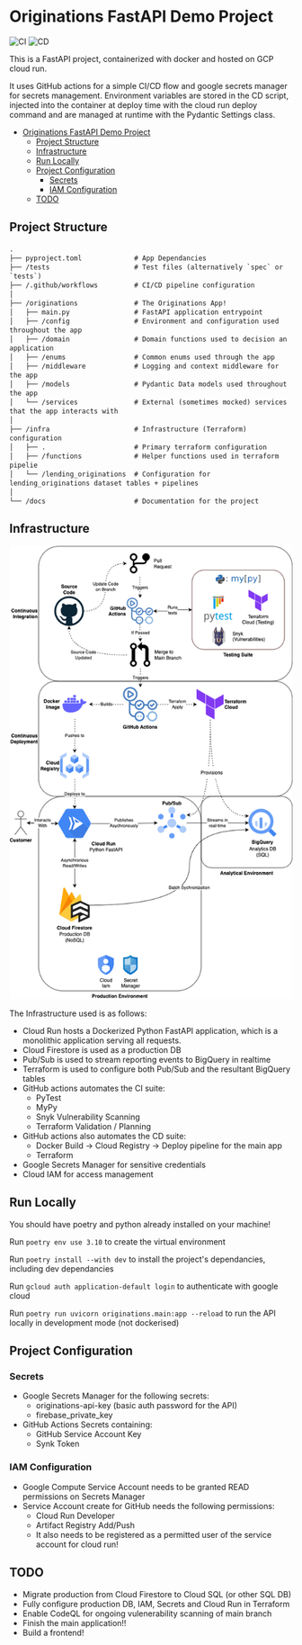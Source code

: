# Originations FastAPI Demo Project

![CI](https://github.com/james9226/originations-fastapi/actions/workflows/ci.yaml/badge.svg
) ![CD](https://github.com/james9226/originations-fastapi/actions/workflows/cd.yaml/badge.svg
)

This is a FastAPI project, containerized with docker and hosted on GCP cloud run.

It uses GitHub actions for a simple CI/CD flow and google secrets manager for secrets management.
Environment variables are stored in the CD script, injected into the container at deploy time with the cloud run deploy command and are managed at runtime with the Pydantic Settings class.

- [Originations FastAPI Demo Project](#originations-fastapi-demo-project)
  - [Project Structure](#project-structure)
  - [Infrastructure](#infrastructure)
  - [Run Locally](#run-locally)
  - [Project Configuration](#project-configuration)
    - [Secrets](#secrets)
    - [IAM Configuration](#iam-configuration)
  - [TODO](#todo)

## Project Structure

    .
    ├── pyproject.toml             # App Dependancies
    ├── /tests                     # Test files (alternatively `spec` or `tests`)
    ├── /.github/workflows         # CI/CD pipeline configuration
    │
    ├── /originations              # The Originations App!
    │   ├── main.py                # FastAPI application entrypoint
    │   ├── /config                # Environment and configuration used throughout the app
    │   ├── /domain                # Domain functions used to decision an application
    │   ├── /enums                 # Common enums used through the app
    │   ├── /middleware            # Logging and context middleware for the app
    │   ├── /models                # Pydantic Data models used throughout the app
    │   └── /services              # External (sometimes mocked) services that the app interacts with
    │
    ├── /infra                     # Infrastructure (Terraform) configuration
    │   ├── .                      # Primary terraform configuration
    │   ├── /functions             # Helper functions used in terraform pipelie
    │   └── /lending_originations  # Configuration for lending_originations dataset tables + pipelines
    │
    └── /docs                      # Documentation for the project


## Infrastructure

![Infra Diagram](https://github.com/james9226/originations-fastapi/blob/main/docs/Infrastructure.drawio.png?raw=true)

The Infrastructure used is as follows:

- Cloud Run hosts a Dockerized Python FastAPI application, which is a monolithic application serving all requests. 
- Cloud Firestore is used as a production DB
- Pub/Sub is used to stream reporting events to BigQuery in realtime
- Terraform is used to configure both Pub/Sub and the resultant BigQuery tables 
- GitHub actions automates the CI suite:
  - PyTest
  - MyPy
  - Snyk Vulnerability Scanning
  - Terraform Validation / Planning
- GitHub actions also automates the CD suite:
  - Docker Build -> Cloud Registry -> Deploy pipeline for the main app
  - Terraform 
- Google Secrets Manager for sensitive credentials
- Cloud IAM for access management

## Run Locally

You should have poetry and python already installed on your machine!

Run `poetry env use 3.10` to create the virtual environment

Run `poetry install --with dev` to install the project's dependancies, including dev dependancies

Run `gcloud auth application-default login` to authenticate with google cloud

Run `poetry run uvicorn originations.main:app --reload` to run the API locally in development mode (not dockerised)

## Project Configuration

### Secrets

- Google Secrets Manager for the following secrets:
  - originations-api-key (basic auth password for the API)
  - firebase_private_key
- GitHub Actions Secrets containing:
  - GitHub Service Account Key
  - Synk Token

### IAM Configuration

- Google Compute Service Account needs to be granted READ permissions on Secrets Manager
- Service Account create for GitHub needs the following permissions:
  - Cloud Run Developer
  - Artifact Registry Add/Push
  - It also needs to be registered as a permitted user of the service account for cloud run!
  
## TODO

- Migrate production from Cloud Firestore to Cloud SQL (or other SQL DB)
- Fully configure production DB, IAM, Secrets and Cloud Run in Terraform
- Enable CodeQL for ongoing vulenerability scanning of main branch
- Finish the main application!!
- Build a frontend!
